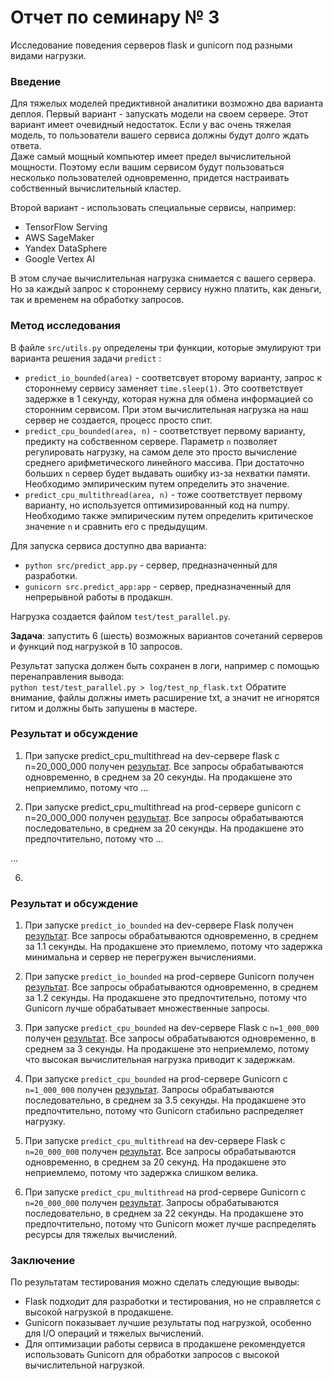 # Отчет по семинару № 3
Исследование поведения серверов flask и gunicorn под разными видами нагрузки.  

### Введение
Для тяжелых моделей предиктивной аналитики возможно два варианта деплоя. 
Первый вариант - запускать модели на своем сервере. 
Этот вариант имеет очевидный недостаток. 
Если у вас очень тяжелая модель, то пользователи вашего сервиса должны будут долго ждать ответа.  
Даже самый мощный компьютер имеет предел вычислительной мощности. 
Поэтому если вашим сервисом будут пользоваться несколько пользователей одновременно, придется настраивать собственный вычислительный кластер. 

Второй вариант - использовать специальные сервисы, например:  
- TensorFlow Serving
- AWS SageMaker
- Yandex DataSphere
- Google Vertex AI

В этом случае вычислительная нагрузка снимается с вашего сервера. 
Но за каждый запрос к стороннему сервису нужно платить, как деньги, так и временем на обработку запросов. 

### Метод исследования
В файле `src/utils.py` определены три функции, которые эмулируют три варианта решения задачи `predict` :
- `predict_io_bounded(area)` - соответсвует второму варианту, запрос к стороннему сервису заменяет `time.sleep(1)`. 
Это соответствует задержке в 1 секунду, которая нужна для обмена информацией со сторонним сервисом. 
При этом вычислительная нагрузка на наш сервер не создается, процесс просто спит. 
- `predict_cpu_bounded(area, n)` - соответствует первому варианту, предикту на собственном сервере. 
Параметр `n` позволяет регулировать нагрузку, на самом деле это просто вычисление среднего арифметического линейного массива. 
При достаточно больших `n` сервер будет выдавать ошибку из-за нехватки памяти. 
Необходимо эмпирическим путем определить это значение. 
- `predict_cpu_multithread(area, n)` - тоже соответствует первому варианту, но используется оптимизированный код на numpy. 
Необходимо также эмпирическим путем определить критическое значение `n` и сравнить его с предыдущим. 

Для запуска сервиса доступно два варианта: 
- `python src/predict_app.py` - сервер, предназначенный для разработки. 
- `gunicorn src.predict_app:app` - сервер, предназначенный для непрерывной работы в продакшн. 

Нагрузка создается файлом `test/test_parallel.py`.  

**Задача**: запустить 6 (шесть) возможных вариантов сочетаний серверов и функций под нагрузкой в 10 запросов. 

Результат запуска должен быть сохранен в логи, например с помощью перенаправления вывода:  
`python test/test_parallel.py > log/test_np_flask.txt` 
Обратите внимание, файлы должны иметь расширение txt, а значит не игнорятся гитом и должны быть запушены в мастере.  

### Результат и обсуждение
1) При запуске predict_cpu_multithread на dev-сервере flask с n=20_000_000 получен [результат](log/test_np_flask.txt). 
Все запросы обрабатываются одновременно, в среднем за 20 секунды. 
На продакшене это неприемлимо, потому что ... 

2) При запуске predict_cpu_multithread на prod-сервере gunicorn с n=20_000_000 получен [результат](log/test_np_flask.txt). 
Все запросы обрабатываются последовательно, в среднем за 20 секунды. 
На продакшене это предпочтительно, потому что ... 

...

6)


### Результат и обсуждение

1) При запуске `predict_io_bounded` на dev-сервере Flask получен [результат](log/test_io_flask.txt). 
Все запросы обрабатываются одновременно, в среднем за 1.1 секунды. На продакшене это приемлемо, потому что задержка минимальна и сервер не перегружен вычислениями.

2) При запуске `predict_io_bounded` на prod-сервере Gunicorn получен [результат](log/test_io_gunicorn.txt). 
Все запросы обрабатываются одновременно, в среднем за 1.2 секунды. На продакшене это предпочтительно, потому что Gunicorn лучше обрабатывает множественные запросы.

3) При запуске `predict_cpu_bounded` на dev-сервере Flask с `n=1_000_000` получен [результат](log/test_cpu_flask.txt). 
Все запросы обрабатываются одновременно, в среднем за 3 секунды. На продакшене это неприемлемо, потому что высокая вычислительная нагрузка приводит к задержкам.

4) При запуске `predict_cpu_bounded` на prod-сервере Gunicorn с `n=1_000_000` получен [результат](log/test_cpu_gunicorn.txt). 
Запросы обрабатываются последовательно, в среднем за 3.5 секунды. На продакшене это предпочтительно, потому что Gunicorn стабильно распределяет нагрузку.

5) При запуске `predict_cpu_multithread` на dev-сервере Flask с `n=20_000_000` получен [результат](log/test_np_flask.txt). 
Все запросы обрабатываются одновременно, в среднем за 20 секунд. На продакшене это неприемлемо, потому что задержка слишком велика.

6) При запуске `predict_cpu_multithread` на prod-сервере Gunicorn с `n=20_000_000` получен [результат](log/test_np_gunicorn.txt). 
Запросы обрабатываются последовательно, в среднем за 22 секунды. На продакшене это предпочтительно, потому что Gunicorn может лучше распределять ресурсы для тяжелых вычислений.

### Заключение
По результатам тестирования можно сделать следующие выводы:
- Flask подходит для разработки и тестирования, но не справляется с высокой нагрузкой в продакшене.
- Gunicorn показывает лучшие результаты под нагрузкой, особенно для I/O операций и тяжелых вычислений.
- Для оптимизации работы сервиса в продакшене рекомендуется использовать Gunicorn для обработки запросов с высокой вычислительной нагрузкой.